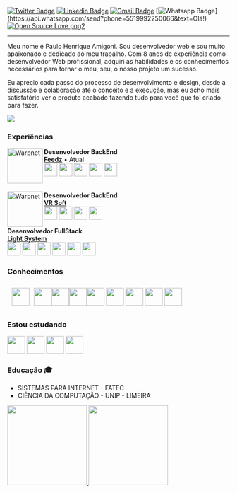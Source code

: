 

<p align="center">
   
[![Twitter Badge](https://img.shields.io/badge/-@pauloamigoni-1ca0f1?style=flat-square&labelColor=1ca0f1&logo=twitter&logoColor=white&link=https://twitter.com/pauloamigoni)](https://twitter.com/pauloamigoni) [![Linkedin Badge](https://img.shields.io/badge/-PauloAmigoni-blue?style=flat-square&logo=Linkedin&logoColor=white&link=https://www.linkedin.com/in/paulo-henrique-amigoni-a7076732/)](https://www.linkedin.com/in/paulo-henrique-amigoni-a7076732/) [![Gmail Badge](https://img.shields.io/badge/-paulo.amigoni@gmail.com-c14438?style=flat-square&logo=Gmail&logoColor=white&link=mailto:paulo.amigoni@gmail.com)](mailto:paulo.amigoni@gmail.com) [![Whatsapp Badge](https://img.shields.io/badge/-Whatsapp-4CA143?style=flat-square&labelColor=4CA143&logo=whatsapp&logoColor=white&link=https://api.whatsapp.com/send?phone=5519992250066&text=Olá!)](https://api.whatsapp.com/send?phone=5519992250066&text=Olá!)  [![Open Source Love png2](https://badges.frapsoft.com/os/v2/open-source.png?v=103)](https://github.com/ellerbrock/open-source-badges/)

</p>

<p align="center">
   <hr/>
</p>


Meu nome é Paulo Henrique Amigoni. Sou desenvolvedor web e sou muito apaixonado e dedicado ao meu trabalho. Com 8 anos de experiência como desenvolvedor Web profissional, adquiri as habilidades e os conhecimentos necessários para tornar o meu, seu, o nosso projeto um sucesso.

Eu aprecio cada passo do processo de desenvolvimento e design, desde a discussão e colaboração até o conceito e a execução, mas eu acho mais satisfatório ver o produto acabado fazendo tudo para você que foi criado para fazer.

<p align="left">
   <img src="http://img.shields.io/static/v1?label=WEB&message=DEVELOPER&color=RED&style=for-the-badge"/>
</p>


### Experiências

[<img align="left" height="auto" width="80px" alt="Warpnet" src="https://www.feedz.com.br/assets/img/growth/totvs.webp"/>](https://www.feedz.com.br/)

**Desenvolvedor BackEnd** \
[**Feedz**](https://www.feedz.com.br/) • Atual 
<br/>
<img src="https://cdn.jsdelivr.net/gh/devicons/devicon/icons/php/php-plain.svg" width="30" height="30" />  <img src="https://cdn.jsdelivr.net/gh/devicons/devicon/icons/laravel/laravel-plain-wordmark.svg" width="30" height="30" />  <img src="https://cdn.jsdelivr.net/gh/devicons/devicon/icons/mysql/mysql-original-wordmark.svg" width="30" height="30" />  <img src="https://cdn.jsdelivr.net/gh/devicons/devicon/icons/javascript/javascript-original.svg" width="30" height="30" />  <img src="https://cdn.jsdelivr.net/gh/devicons/devicon/icons/vuejs/vuejs-original-wordmark.svg" width="30" height="30" /> \
<br/>


[<img align="left" height="auto" width="80px" alt="Warpnet" src="https://www.vrsoft.com.br/storage/settings/May2021/lZA5eprMiWbhXfVBCF39.png"/>](https://www.vrsoft.com.br/)

**Desenvolvedor BackEnd** \
[**VR Soft**](https://www.vrsoft.com.br/) 
<br/>
<img src="https://cdn.jsdelivr.net/gh/devicons/devicon/icons/php/php-plain.svg" width="30" height="30" />  <img src="https://cdn.jsdelivr.net/gh/devicons/devicon/icons/mysql/mysql-original-wordmark.svg" width="30" height="30" />  <img src="https://cdn.jsdelivr.net/gh/devicons/devicon/icons/javascript/javascript-original.svg" width="30" height="30" />  <img src="https://cdn.jsdelivr.net/gh/devicons/devicon/icons/vuejs/vuejs-original-wordmark.svg" width="30" height="30" /> 
<br/>

**Desenvolvedor FullStack** \
[**Light System**](https://www.lightsystemsoft.com.br/)
<br/>
<img src="https://cdn.jsdelivr.net/gh/devicons/devicon/icons/php/php-plain.svg" width="30" height="30" />  <img src="https://cdn.jsdelivr.net/gh/devicons/devicon/icons/mysql/mysql-original-wordmark.svg" width="30" height="30" />  <img src="https://cdn.jsdelivr.net/gh/devicons/devicon/icons/javascript/javascript-original.svg" width="30" height="30" />  <img src="https://cdn.jsdelivr.net/gh/devicons/devicon/icons/jquery/jquery-original-wordmark.svg" width="30" height="30" /> <img src="https://cdn.jsdelivr.net/gh/devicons/devicon/icons/codeigniter/codeigniter-plain-wordmark.svg" width="30" height="30" />  <img src="https://cdn.jsdelivr.net/gh/devicons/devicon/icons/postgresql/postgresql-original-wordmark.svg" width="30" height="30" /> 
<br/>


### Conhecimentos

<img src="https://cdn.jsdelivr.net/gh/devicons/devicon/icons/php/php-plain.svg" width="40" height="40" style="padding: 10px"/><img src="https://cdn.jsdelivr.net/gh/devicons/devicon/icons/html5/html5-original-wordmark.svg" width="40" height="40" /><img src="https://cdn.jsdelivr.net/gh/devicons/devicon/icons/css3/css3-original-wordmark.svg" width="40" height="40" /><img src="https://cdn.jsdelivr.net/gh/devicons/devicon/icons/javascript/javascript-original.svg" width="40" height="40" /><img src="https://cdn.jsdelivr.net/gh/devicons/devicon/icons/jquery/jquery-original-wordmark.svg" width="40" height="40" /> <img src="https://cdn.jsdelivr.net/gh/devicons/devicon/icons/codeigniter/codeigniter-plain-wordmark.svg" width="40" height="40" /> <img src="https://cdn.jsdelivr.net/gh/devicons/devicon/icons/laravel/laravel-plain-wordmark.svg" width="40" height="40" />  <img src="https://cdn.jsdelivr.net/gh/devicons/devicon/icons/mysql/mysql-original-wordmark.svg" width="40" height="40" /> <img src="https://cdn.jsdelivr.net/gh/devicons/devicon/icons/postgresql/postgresql-original-wordmark.svg" width="40" height="40" />

### Estou estudando

<img src="https://cdn.jsdelivr.net/gh/devicons/devicon/icons/typescript/typescript-original.svg"  width="40" height="40" /> <img src="https://cdn.jsdelivr.net/gh/devicons/devicon/icons/vuejs/vuejs-original-wordmark.svg" width="40" height="40" /> <img src="https://cdn.jsdelivr.net/gh/devicons/devicon/icons/react/react-original-wordmark.svg" width="40" height="40" /> <img src="https://cdn.jsdelivr.net/gh/devicons/devicon/icons/nodejs/nodejs-original-wordmark.svg" width="40" height="40" /> 
          

### Educação  :mortar_board:
- SISTEMAS PARA INTERNET - FATEC 
- CIÊNCIA DA COMPUTAÇÃO - UNIP - LIMEIRA

<div>
<a href="https://github.com/pauloamigoni">
<img height="180em" src="https://github-readme-stats.vercel.app/api/top-langs/?username=pauloamigoni&layout=compact&langs_count=7&theme=dracula"/>
<img height="180em" src="https://github-readme-stats.vercel.app/api?username=pauloamigoni&show_icons=true&theme=dracula&include_all_commits=true&count_private=true"/>
</div>
